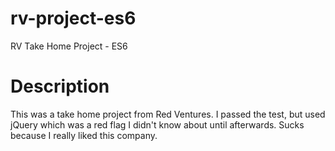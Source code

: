 # rv-project-es6
RV Take Home Project - ES6
# Description
This was a take home project from Red Ventures.  I passed the test, but used jQuery which was a red flag I didn't know about until afterwards.  Sucks because I really liked this company.
